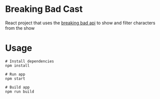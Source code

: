 # Breaking Bad Cast

React project that uses the [breaking bad api](https://breakingbadapi.com/documentation) to show and filter characters from the show 



# Usage

```
# Install dependencies
npm install
```

```
# Run app
npm start
```

```
# Build app
npm run build
```
